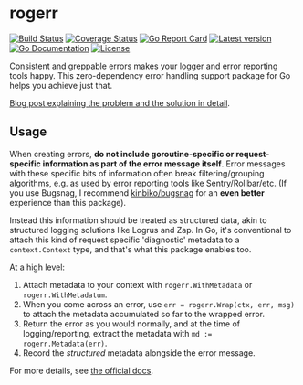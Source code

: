 # rogerr

[![Build Status](https://github.com/kinbiko/rogerr/workflows/Go/badge.svg)](https://github.com/kinbiko/rogerr/actions)
[![Coverage Status](https://coveralls.io/repos/github/kinbiko/rogerr/badge.svg?branch=main)](https://coveralls.io/github/kinbiko/rogerr?branch=main)
[![Go Report Card](https://goreportcard.com/badge/github.com/kinbiko/rogerr)](https://goreportcard.com/report/github.com/kinbiko/rogerr)
[![Latest version](https://img.shields.io/github/tag/kinbiko/rogerr.svg?label=latest%20version&style=flat)](https://github.com/kinbiko/rogerr/releases)
[![Go Documentation](http://img.shields.io/badge/godoc-documentation-blue.svg?style=flat)](https://pkg.go.dev/github.com/kinbiko/rogerr?tab=doc)
[![License](https://img.shields.io/github/license/kinbiko/rogerr.svg?style=flat)](https://github.com/kinbiko/rogerr/blob/master/LICENSE)

Consistent and greppable errors makes your logger and error reporting tools happy. This zero-dependency error handling support package for Go helps you achieve just that.

[Blog post explaining the problem and the solution in detail](https://kinbiko.com/posts/2022-07-30-error-messages-should-be-boring/).

## Usage

When creating errors, **do not include goroutine-specific or request-specific information as part of the error message itself**.
Error messages with these specific bits of information often break filtering/grouping algorithms, e.g. as used by error reporting tools like Sentry/Rollbar/etc. (If you use Bugsnag, I recommend [kinbiko/bugsnag](https://github.com/kinbiko/bugsnag) for an **even better** experience than this package).

Instead this information should be treated as structured data, akin to structured logging solutions like Logrus and Zap.
In Go, it's conventional to attach this kind of request specific 'diagnostic' metadata to a `context.Context` type, and that's what this package enables too.

At a high level:

1. Attach metadata to your context with `rogerr.WithMetadata` or `rogerr.WithMetadatum`.
1. When you come across an error, use `err = rogerr.Wrap(ctx, err, msg)` to attach the metadata accumulated so far to the wrapped error.
1. Return the error as you would normally, and at the time of logging/reporting, extract the metadata with `md := rogerr.Metadata(err)`.
1. Record the _structured_ metadata alongside the error message.

For more details, see [the official docs](https://pkg.go.dev/github.com/kinbiko/rogerr).
